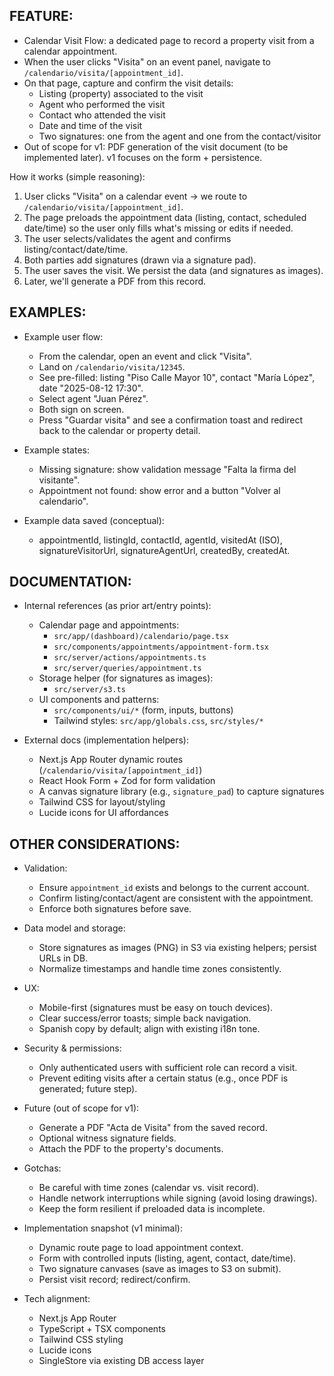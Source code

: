 ## FEATURE:

- Calendar Visit Flow: a dedicated page to record a property visit from a calendar appointment.
- When the user clicks "Visita" on an event panel, navigate to `/calendario/visita/[appointment_id]`.
- On that page, capture and confirm the visit details:
  - Listing (property) associated to the visit
  - Agent who performed the visit
  - Contact who attended the visit
  - Date and time of the visit
  - Two signatures: one from the agent and one from the contact/visitor
- Out of scope for v1: PDF generation of the visit document (to be implemented later). v1 focuses on the form + persistence.

How it works (simple reasoning):
1. User clicks "Visita" on a calendar event → we route to `/calendario/visita/[appointment_id]`.
2. The page preloads the appointment data (listing, contact, scheduled date/time) so the user only fills what's missing or edits if needed.
3. The user selects/validates the agent and confirms listing/contact/date/time.
4. Both parties add signatures (drawn via a signature pad).
5. The user saves the visit. We persist the data (and signatures as images).
6. Later, we'll generate a PDF from this record.

## EXAMPLES:

- Example user flow:
  - From the calendar, open an event and click "Visita".
  - Land on `/calendario/visita/12345`.
  - See pre-filled: listing "Piso Calle Mayor 10", contact "María López", date "2025-08-12 17:30".
  - Select agent "Juan Pérez".
  - Both sign on screen.
  - Press "Guardar visita" and see a confirmation toast and redirect back to the calendar or property detail.

- Example states:
  - Missing signature: show validation message "Falta la firma del visitante".
  - Appointment not found: show error and a button "Volver al calendario".

- Example data saved (conceptual):
  - appointmentId, listingId, contactId, agentId, visitedAt (ISO), signatureVisitorUrl, signatureAgentUrl, createdBy, createdAt.

## DOCUMENTATION:

- Internal references (as prior art/entry points):
  - Calendar page and appointments:
    - `src/app/(dashboard)/calendario/page.tsx`
    - `src/components/appointments/appointment-form.tsx`
    - `src/server/actions/appointments.ts`
    - `src/server/queries/appointment.ts`
  - Storage helper (for signatures as images):
    - `src/server/s3.ts`
  - UI components and patterns:
    - `src/components/ui/*` (form, inputs, buttons)
    - Tailwind styles: `src/app/globals.css`, `src/styles/*`

- External docs (implementation helpers):
  - Next.js App Router dynamic routes (`/calendario/visita/[appointment_id]`)
  - React Hook Form + Zod for form validation
  - A canvas signature library (e.g., `signature_pad`) to capture signatures
  - Tailwind CSS for layout/styling
  - Lucide icons for UI affordances

## OTHER CONSIDERATIONS:

- Validation:
  - Ensure `appointment_id` exists and belongs to the current account.
  - Confirm listing/contact/agent are consistent with the appointment.
  - Enforce both signatures before save.

- Data model and storage:
  - Store signatures as images (PNG) in S3 via existing helpers; persist URLs in DB.
  - Normalize timestamps and handle time zones consistently.

- UX:
  - Mobile-first (signatures must be easy on touch devices).
  - Clear success/error toasts; simple back navigation.
  - Spanish copy by default; align with existing i18n tone.

- Security & permissions:
  - Only authenticated users with sufficient role can record a visit.
  - Prevent editing visits after a certain status (e.g., once PDF is generated; future step).

- Future (out of scope for v1):
  - Generate a PDF "Acta de Visita" from the saved record.
  - Optional witness signature fields.
  - Attach the PDF to the property's documents.

- Gotchas:
  - Be careful with time zones (calendar vs. visit record).
  - Handle network interruptions while signing (avoid losing drawings).
  - Keep the form resilient if preloaded data is incomplete.

- Implementation snapshot (v1 minimal):
  - Dynamic route page to load appointment context.
  - Form with controlled inputs (listing, agent, contact, date/time).
  - Two signature canvases (save as images to S3 on submit).
  - Persist visit record; redirect/confirm.

- Tech alignment:
  - Next.js App Router
  - TypeScript + TSX components
  - Tailwind CSS styling
  - Lucide icons
  - SingleStore via existing DB access layer
